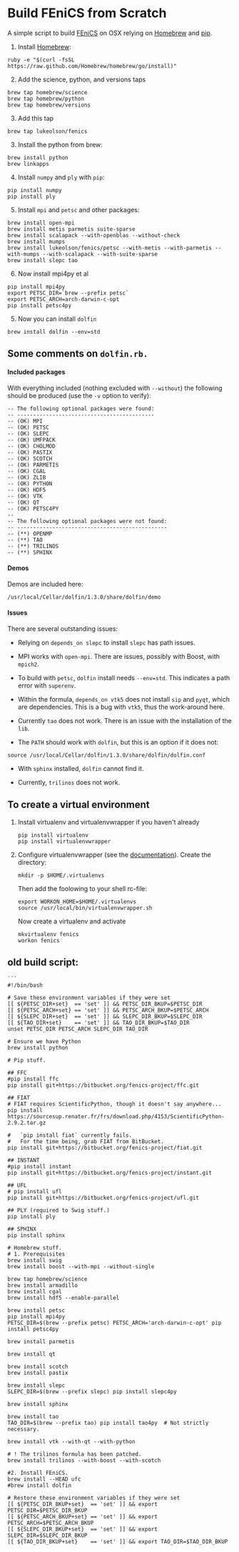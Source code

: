 # Build FEniCS from Scratch

A simple script to build [FEniCS](http://fenicsproject.org) on OSX relying on [Homebrew](http://brew.sh) and [pip](http://www.pip-installer.org).


1. Install [Homebrew](http://brew.sh):
  
  ```
  ruby -e "$(curl -fsSL https://raw.github.com/Homebrew/homebrew/go/install)"
  ```
2. Add the science, python, and versions taps
  
  ```
  brew tap homebrew/science
  brew tap homebrew/python
  brew tap homebrew/versions
  ```

3. Add this tap
  
  ```
  brew tap lukeolson/fenics
  ```

3. Install the python from brew:

  ```
  brew install python
  brew linkapps
  ```

4. Install `numpy` and `ply` with `pip`:

  ```
  pip install numpy
  pip install ply
  ```
5. Install `mpi` and `petsc` and other packages:
  ```
  brew install open-mpi 
  brew install metis parmetis suite-sparse
  brew install scalapack --with-openblas --without-check
  brew install mumps
  brew install lukeolson/fenics/petsc --with-metis --with-parmetis --with-mumps --with-scalapack --with-suite-sparse
  brew install slepc tao
  ```

6. Now install mpi4py et al
  ```
  pip install mpi4py
  export PETSC_DIR=`brew --prefix petsc`
  export PETSC_ARCH=arch-darwin-c-opt
  pip install petsc4py
  ```

5. Now you can install `dolfin`
  ```
  brew install dolfin --env=std
  ```

## Some comments on `dolfin.rb.`

#### Included packages

With everything included (nothing excluded with `--without`) the following should be produced (use the `-v` option to verify):
```no-highlight
-- The following optional packages were found:
-- -------------------------------------------
-- (OK) MPI
-- (OK) PETSC
-- (OK) SLEPC
-- (OK) UMFPACK
-- (OK) CHOLMOD
-- (OK) PASTIX
-- (OK) SCOTCH
-- (OK) PARMETIS
-- (OK) CGAL
-- (OK) ZLIB
-- (OK) PYTHON
-- (OK) HDF5
-- (OK) VTK
-- (OK) QT
-- (OK) PETSC4PY
-- 
-- The following optional packages were not found:
-- -----------------------------------------------
-- (**) OPENMP
-- (**) TAO
-- (**) TRILINOS
-- (**) SPHINX
```
#### Demos

Demos are included here:
```
/usr/local/Cellar/dolfin/1.3.0/share/dolfin/demo
```

#### Issues

There are several outstanding issues:

- Relying on `depends_on slepc` to install `slepc` has path issues.

- MPI works with `open-mpi`.  There are issues, possibly with Boost, with `mpich2`.

- To build with `petsc`, `dolfin` install needs `--env=std`.  This indicates a path error with `superenv`.

- Within the formula, `depends_on vtk5` does not install `sip` and `pyqt`, which are dependencies.  This is a bug with `vtk5`, thus the work-around here.

- Currently `tao` does not work.  There is an issue with the installation of the `lib`.

- The `PATH` should work with `dolfin`, but this is an option if it does not:
```
source /usr/local/Cellar/dolfin/1.3.0/share/dolfin/dolfin.conf
```

- With `sphinx` installed, `dolfin` cannot find it.

- Currently, `trilinos` does not work.

## To create a virtual environment

1. Install virtualenv and virtualenvwrapper if you haven't already
    ```
    pip install virtualenv
    pip install virtualenvwrapper
    ```
2. Configure virtualenvwrapper (see the [documentation](http://virtualenvwrapper.readthedocs.org/en/latest/)).
    Create the directory:
    ```
    mkdir -p $HOME/.virtualenvs
    ```
    Then add the foolowing to your shell rc-file:
    ```
    export WORKON_HOME=$HOME/.virtualenvs
    source /usr/local/bin/virtualenvwrapper.sh
    ```
    Now create a virtualenv and activate
    ```
    mkvirtualenv fenics
    workon fenics
    ```

## old build script:

    ```
    #!/bin/bash

    # Save these environment variables if they were set
    [[ ${PETSC_DIR+set}  == 'set' ]] && PETSC_DIR_BKUP=$PETSC_DIR
    [[ ${PETSC_ARCH+set} == 'set' ]] && PETSC_ARCH_BKUP=$PETSC_ARCH
    [[ ${SLEPC_DIR+set}  == 'set' ]] && SLEPC_DIR_BKUP=$SLEPC_DIR
    [[ ${TAO_DIR+set}    == 'set' ]] && TAO_DIR_BKUP=$TAO_DIR
    unset PETSC_DIR PETSC_ARCH SLEPC_DIR TAO_DIR

    # Ensure we have Python
    brew install python

    # Pip stuff.

    ## FFC
    #pip install ffc
    pip install git+https://bitbucket.org/fenics-project/ffc.git

    ## FIAT
    # FIAT requires ScientificPython, though it doesn't say anywhere...
    pip install https://sourcesup.renater.fr/frs/download.php/4153/ScientificPython-2.9.2.tar.gz

    #   `pip install fiat` currently fails.
    #   For the time being, grab FIAT from BitBucket.
    pip install git+https://bitbucket.org/fenics-project/fiat.git

    ## INSTANT
    #pip install instant
    pip install git+https://bitbucket.org/fenics-project/instant.git

    ## UFL
    # pip install ufl
    pip install git+https://bitbucket.org/fenics-project/ufl.git

    ## PLY (required to Swig stuff.)
    pip install ply

    ## SPHINX
    pip install sphinx

    # Homebrew stuff.
    # 1. Prerequisites
    brew install swig
    brew install boost --with-mpi --without-single

    brew tap homebrew/science
    brew install armadillo
    brew install cgal
    brew install hdf5 --enable-parallel

    brew install petsc
    pip install mpi4py
    PETSC_DIR=$(brew --prefix petsc) PETSC_ARCH='arch-darwin-c-opt' pip install petsc4py

    brew install parmetis

    brew install qt

    brew install scotch
    brew install pastix

    brew install slepc
    SLEPC_DIR=$(brew --prefix slepc) pip install slepc4py

    brew install sphinx

    brew install tao
    TAO_DIR=$(brew --prefix tao) pip install tao4py  # Not strictly necessary.

    brew install vtk --with-qt --with-python

    # ! The trilinos formula has been patched.
    brew install trilinos --with-boost --with-scotch

    #2. Install FEniCS.
    brew install --HEAD ufc
    #brew install dolfin

    # Restore these environment variables if they were set
    [[ ${PETSC_DIR_BKUP+set}  == 'set' ]] && export PETSC_DIR=$PETSC_DIR_BKUP
    [[ ${PETSC_ARCH_BKUP+set} == 'set' ]] && export PETSC_ARCH=$PETSC_ARCH_BKUP
    [[ ${SLEPC_DIR_BKUP+set}  == 'set' ]] && export SLEPC_DIR=$SLEPC_DIR_BKUP
    [[ ${TAO_DIR_BKUP+set}    == 'set' ]] && export TAO_DIR=$TAO_DIR_BKUP
  ```
